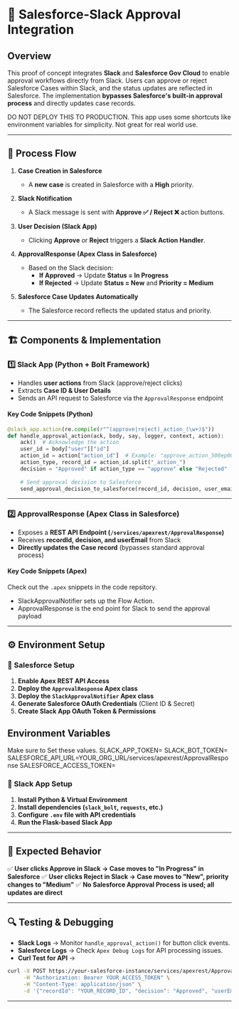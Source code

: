 # 🚀 Salesforce-Slack Approval Integration

## Overview
This proof of concept integrates **Slack** and **Salesforce Gov Cloud** to enable approval workflows directly from Slack. Users can approve or reject Salesforce Cases within Slack, and the status updates are reflected in Salesforce. The implementation **bypasses Salesforce's built-in approval process** and directly updates case records.

DO NOT DEPLOY THIS TO PRODUCTION. This app uses some shortcuts like environment variables for simplicity. Not great for real world use. 

---

## 🔄 Process Flow
1. **Case Creation in Salesforce**
   - A **new case** is created in Salesforce with a **High** priority.

2. **Slack Notification**
   - A Slack message is sent with **Approve ✅ / Reject ❌** action buttons.

3. **User Decision (Slack App)**
   - Clicking **Approve** or **Reject** triggers a **Slack Action Handler**.

4. **ApprovalResponse (Apex Class in Salesforce)**
   - Based on the Slack decision:
     - **If Approved** → Update **Status = In Progress**
     - **If Rejected** → Update **Status = New** and **Priority = Medium**

5. **Salesforce Case Updates Automatically**
   - The Salesforce record reflects the updated status and priority.

---

## 🏗️ Components & Implementation

### **1️⃣ Slack App (Python + Bolt Framework)**
- Handles **user actions** from Slack (approve/reject clicks)
- Extracts **Case ID & User Details**
- Sends an API request to Salesforce via the `ApprovalResponse` endpoint

#### **Key Code Snippets (Python)**
```python
@slack_app.action(re.compile(r"^(approve|reject)_action_(\w+)$"))
def handle_approval_action(ack, body, say, logger, context, action):
    ack()  # Acknowledge the action
    user_id = body["user"]["id"]
    action_id = action["action_id"]  # Example: "approve_action_500ep0000024aVHAAY"
    action_type, record_id = action_id.split("_action_")
    decision = "Approved" if action_type == "approve" else "Rejected"
    
    # Send approval decision to Salesforce
    send_approval_decision_to_salesforce(record_id, decision, user_email)
```

---

### **2️⃣ ApprovalResponse (Apex Class in Salesforce)**
- Exposes a **REST API Endpoint (`/services/apexrest/ApprovalResponse`)**
- Receives **recordId, decision, and userEmail** from Slack
- **Directly updates the Case record** (bypasses standard approval process)

#### **Key Code Snippets (Apex)**
Check out the `.apex` snippets in the code repsitory. 
- SlackApprovalNotifier sets up the Flow Action.
- ApprovalResponse is the end point for Slack to send the approval payload

---

## ⚙️ Environment Setup
### **🔹 Salesforce Setup**
1. **Enable Apex REST API Access**
2. **Deploy the `ApprovalResponse` Apex class**
3. **Deploy the `SlackApprovalNotifier` Apex class**
4. **Generate Salesforce OAuth Credentials** (Client ID & Secret)
5. **Create Slack App OAuth Token & Permissions**

## Environment Variables
Make sure to Set these values. 
SLACK_APP_TOKEN=
SLACK_BOT_TOKEN=
SALESFORCE_API_URL=YOUR_ORG_URL/services/apexrest/ApprovalResponse
SALESFORCE_ACCESS_TOKEN=

### **🔹 Slack App Setup**
1. **Install Python & Virtual Environment**
2. **Install dependencies (`slack_bolt`, `requests`, etc.)**
3. **Configure `.env` file with API credentials**
4. **Run the Flask-based Slack App**

---

## 🎯 Expected Behavior
✅ **User clicks Approve in Slack → Case moves to "In Progress" in Salesforce**
✅ **User clicks Reject in Slack → Case moves to "New", priority changes to "Medium"**
✅ **No Salesforce Approval Process is used; all updates are direct**

---

## 🔍 Testing & Debugging
- **Slack Logs** → Monitor `handle_approval_action()` for button click events.
- **Salesforce Logs** → Check `Apex Debug Logs` for API processing issues.
- **Curl Test for API** →
```sh
curl -X POST https://your-salesforce-instance/services/apexrest/ApprovalResponse \
     -H "Authorization: Bearer YOUR_ACCESS_TOKEN" \
     -H "Content-Type: application/json" \
     -d '{"recordId": "YOUR_RECORD_ID", "decision": "Approved", "userEmail": "user@example.com"}'
```

---

